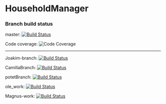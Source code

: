 # HouseholdManager

### Branch build status

master: [![Build Status](https://travis-ci.org/StamosUltra/HouseholdManager---Group5.svg?branch=master)](https://travis-ci.org/StamosUltra/HouseholdManager---Group5)

Code coverage: ![Code Coverage](https://codecov.io/gh/StamosUltra/HouseholdManager---Group5/branch/master/graph/badge.svg)

---
Joakim-branch: [![Build Status](https://travis-ci.org/StamosUltra/HouseholdManager---Group5.svg?branch=Joakim-Branch)](https://travis-ci.org/StamosUltra/HouseholdManager---Group5)

CamillaBranch: [![Build Status](https://travis-ci.org/StamosUltra/HouseholdManager---Group5.svg?branch=CamillaBranch)](https://travis-ci.org/StamosUltra/HouseholdManager---Group5)

potetBranch: [![Build Status](https://travis-ci.org/StamosUltra/HouseholdManager---Group5.svg?branch=potetBranch)](https://travis-ci.org/StamosUltra/HouseholdManager---Group5)

ole_work: [![Build Status](https://travis-ci.org/StamosUltra/HouseholdManager---Group5.svg?branch=ole_work)](https://travis-ci.org/StamosUltra/HouseholdManager---Group5)

Magnus-work: [![Build Status](https://travis-ci.org/StamosUltra/HouseholdManager---Group5.svg?branch=Magnus-work)](https://travis-ci.org/StamosUltra/HouseholdManager---Group5)
